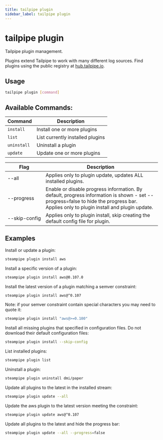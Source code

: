 ```yaml
---
title: tailpipe plugin
sidebar_label: tailpipe plugin
---
```


# tailpipe plugin
Tailpipe plugin management.

Plugins extend Tailpipe to work with many different log sources. Find plugins using the public registry at [hub.tailpipe.io](https://hub.tailpipe.io).


## Usage
```bash
tailpipe plugin [command]
```

## Available Commands:

| Command | Description
|-|-
| `install`     | Install one or more plugins
| `list`        | List currently installed plugins
| `uninstall`   | Uninstall a plugin
| `update `     | Update one or more plugins

<table>
  <thead>
    <tr>
      <th nowrap="true">Flag</th>
      <th>Description</th>
    </tr>
  </thead>
  <tbody>
    <tr>
      <td nowrap="true"><inlineCode>--all</inlineCode></td>
      <td>Applies only to <inlineCode>plugin update</inlineCode>, updates ALL installed plugins.</td>
    </tr>
    <tr>
      <td nowrap="true"><inlineCode>--progress</inlineCode></td>
      <td>Enable or disable progress information. By default, progress information is shown - set <inlineCode>--progress=false</inlineCode> to hide the progress bar. Applies only to <inlineCode>plugin install</inlineCode> and <inlineCode>plugin update</inlineCode>.</td>
    </tr>
      <tr>
      <td nowrap="true"><inlineCode>--skip-config </inlineCode></td>
      <td>Applies only to <inlineCode>plugin install</inlineCode>,  skip creating the default config file for plugin.</td>
    </tr>
  </tbody>
</table>

## Examples

Install or update a plugin:
```bash
steampipe plugin install aws
```

Install a specific version of a plugin:
```bash
steampipe plugin install aws@0.107.0
```

Install the latest version of a plugin matching a semver constraint:
```bash
steampipe plugin install aws@^0.107
```

Note: if your semver constraint contain special characters you may need to quote it:
```bash
steampipe plugin install "aws@>=0.100"
```

Install all missing plugins that specified in configuration files. Do not download their default configuration files:

```bash
steampipe plugin install --skip-config
```

List installed plugins:
```bash
steampipe plugin list
```

Uninstall a plugin:
```bash
steampipe plugin uninstall dmi/paper
```

Update all plugins to the latest in the installed stream:
```bash
steampipe plugin update --all
```

Update the aws plugin to the latest version meeting the constraint:
```bash
steampipe plugin update aws@^0.107
```

Update all plugins to the latest and hide the progress bar:
```bash
steampipe plugin update --all --progress=false
```
